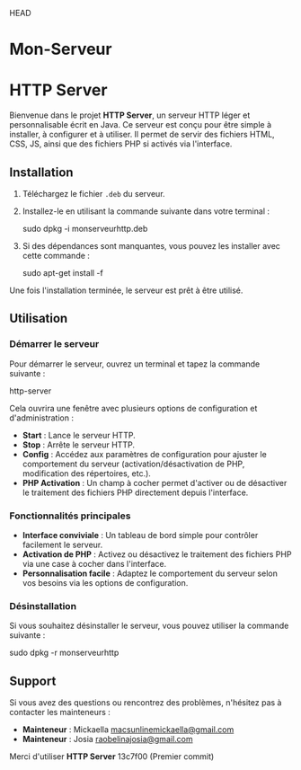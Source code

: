  HEAD
# Mon-Serveur

# HTTP Server

Bienvenue dans le projet **HTTP Server**, un serveur HTTP léger et personnalisable écrit en Java. Ce serveur est conçu pour être simple à installer, à configurer et à utiliser. Il permet de servir des fichiers HTML, CSS, JS, ainsi que des fichiers PHP si activés via l'interface.

## Installation

1. Téléchargez le fichier `.deb` du serveur.

2. Installez-le en utilisant la commande suivante dans votre terminal :

   sudo dpkg -i monserveurhttp.deb

3. Si des dépendances sont manquantes, vous pouvez les installer avec cette commande :

   sudo apt-get install -f

Une fois l'installation terminée, le serveur est prêt à être utilisé.

## Utilisation

### Démarrer le serveur

Pour démarrer le serveur, ouvrez un terminal et tapez la commande suivante :

http-server


Cela ouvrira une fenêtre avec plusieurs options de configuration et d'administration :

- **Start** : Lance le serveur HTTP.
- **Stop** : Arrête le serveur HTTP.
- **Config** : Accédez aux paramètres de configuration pour ajuster le comportement du serveur (activation/désactivation de PHP, modification des répertoires, etc.).
- **PHP Activation** : Un champ à cocher permet d'activer ou de désactiver le traitement des fichiers PHP directement depuis l'interface.

### Fonctionnalités principales

- **Interface conviviale** : Un tableau de bord simple pour contrôler facilement le serveur.
- **Activation de PHP** : Activez ou désactivez le traitement des fichiers PHP via une case à cocher dans l'interface.
- **Personnalisation facile** : Adaptez le comportement du serveur selon vos besoins via les options de configuration.
  
### Désinstallation

Si vous souhaitez désinstaller le serveur, vous pouvez utiliser la commande suivante :

sudo dpkg -r monserveurhttp

## Support

Si vous avez des questions ou rencontrez des problèmes, n'hésitez pas à contacter les mainteneurs :

- **Mainteneur** : Mickaella [macsunlinemickaella@gmail.com](mailto:macsunlinemickaella@gmail.com)
- **Mainteneur** : Josia [raobelinajosia@gmail.com](mailto:raobelinajosia@gmail.com)

Merci d'utiliser **HTTP Server** 
13c7f00 (Premier commit)
